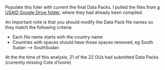 Populate this foler with current the final Data Packs. I pulled the files from [a USAID Google Drive folder](https://drive.google.com/open?id=1KCS8QVYo8uAScZs9MJM7m6bOn-1u7xvw), where they had already been compiled.

An important note is that you should modify the Data Pack file names so they match the following criteria:
  - Each file name starts with the country name
  - Countries with spaces should have those spaces removed, eg South Sudan --> SouthSudan
  
At the the time of this analysis, 21 of the 22 OUs had submitted Data Packs (currently missing Cote d'Ivoire)
